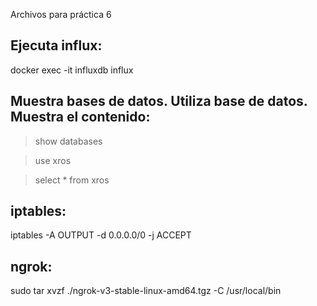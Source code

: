 Archivos para práctica 6

Ejecuta influx:   
-------------------------------------------------
docker exec -it influxdb influx

Muestra bases de datos. Utiliza base de datos. Muestra el contenido:
--------------------------------------------------------------------

> show databases

> use xros

> select * from xros


iptables:   
-------------------------------------------------
iptables -A OUTPUT -d 0.0.0.0/0 -j ACCEPT


ngrok:
-------------------------------------------------
sudo tar xvzf ./ngrok-v3-stable-linux-amd64.tgz -C /usr/local/bin
